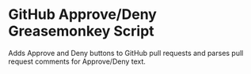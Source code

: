 GitHub Approve/Deny Greasemonkey Script
=======================================

Adds Approve and Deny buttons to GitHub pull requests and parses pull request comments for Approve/Deny text.
